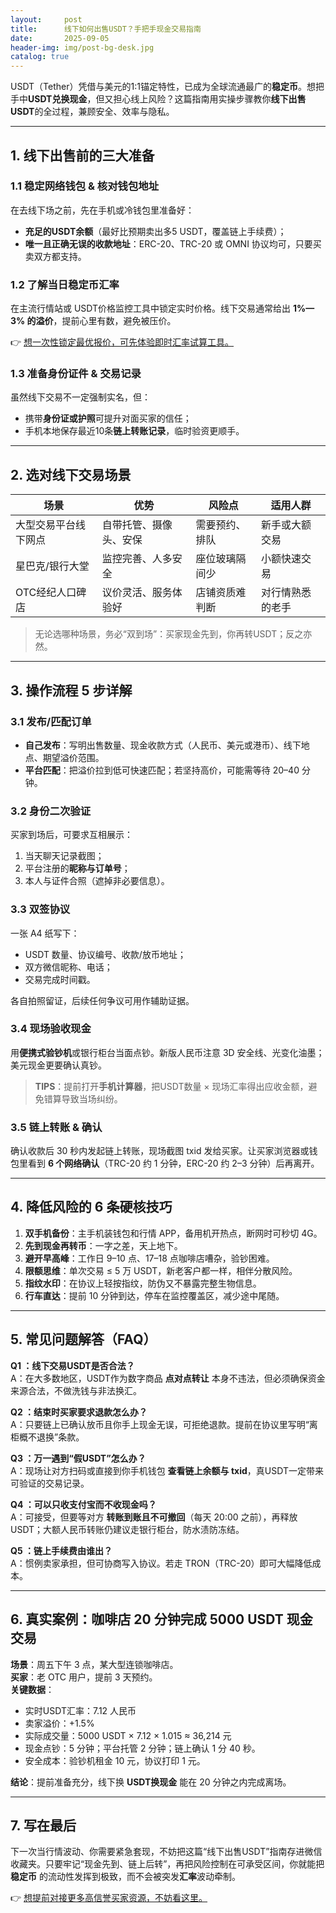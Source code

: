 ```yaml
---
layout:     post
title:      线下如何出售USDT？手把手现金交易指南
date:       2025-09-05
header-img: img/post-bg-desk.jpg
catalog: true
---
```


USDT（Tether）凭借与美元的1∶1锚定特性，已成为全球流通最广的**稳定币**。想把手中**USDT兑换现金**，但又担心线上风险？这篇指南用实操步骤教你**线下出售USDT**的全过程，兼顾安全、效率与隐私。

---

## 1. 线下出售前的三大准备

### 1.1 稳定网络钱包 & 核对钱包地址
在去线下场之前，先在手机或冷钱包里准备好：
- **充足的USDT余额**（最好比预期卖出多5 USDT，覆盖链上手续费）；
- **唯一且正确无误的收款地址**：ERC-20、TRC-20 或 OMNI 协议均可，只要买卖双方都支持。

### 1.2 了解当日**稳定币汇率**
在主流行情站或 USDT价格监控工具中锁定实时价格。线下交易通常给出 **1%—3% 的溢价**，提前心里有数，避免被压价。

👉 [想一次性锁定最优报价，可先体验即时汇率试算工具。](https://okxdog.com/)

### 1.3 准备身份证件 & 交易记录
虽然线下交易不一定强制实名，但：
- 携带**身份证或护照**可提升对面买家的信任；
- 手机本地保存最近10条**链上转账记录**，临时验资更顺手。

---

## 2. 选对线下交易场景

| 场景        | 优势                  | 风险点          | 适用人群           |
|-------------|-----------------------|-----------------|--------------------|
| 大型交易平台线下网点 | 自带托管、摄像头、安保 | 需要预约、排队   | 新手或大额交易      |
| 星巴克/银行大堂       | 监控完善、人多安全    | 座位玻璃隔间少   | 小额快速交易        |
| OTC经纪人口碑店       | 议价灵活、服务体验好   | 店铺资质难判断   | 对行情熟悉的老手     |

> 无论选哪种场景，务必“双到场”：买家现金先到，你再转USDT；反之亦然。

---

## 3. 操作流程 5 步详解

### 3.1 发布/匹配订单
- **自己发布**：写明出售数量、现金收款方式（人民币、美元或港币）、线下地点、期望溢价范围。
- **平台匹配**：把溢价拉到低可快速匹配；若坚持高价，可能需等待 20–40 分钟。

### 3.2 身份二次验证
买家到场后，可要求互相展示：
1. 当天聊天记录截图；
2. 平台注册的**昵称与订单号**；
3. 本人与证件合照（遮掉非必要信息）。

### 3.3 双签协议
一张 A4 纸写下：
- USDT 数量、协议编号、收款/放币地址；
- 双方微信昵称、电话；
- 交易完成时间戳。

各自拍照留证，后续任何争议可用作辅助证据。

### 3.4 现场验收现金
用**便携式验钞机**或银行柜台当面点钞。新版人民币注意 3D 安全线、光变化油墨；美元现金更要确认真钞。

> **TIPS**：提前打开**手机计算器**，把USDT数量 × 现场汇率得出应收金额，避免错算导致当场纠纷。

### 3.5 链上转账 & 确认
确认收款后 30 秒内发起链上转账，现场截图 txid 发给买家。让买家浏览器或钱包里看到 **6 个网络确认**（TRC-20 约 1 分钟，ERC-20 约 2–3 分钟）后再离开。

---

## 4. 降低风险的 6 条硬核技巧

1. **双手机备份**：主手机装钱包和行情 APP，备用机开热点，断网时可秒切 4G。  
2. **先到现金再转币**：一字之差，天上地下。  
3. **避开早高峰**：工作日 9–10 点、17–18 点咖啡店嘈杂，验钞困难。  
4. **限额思维**：单次交易 ≤ 5 万 USDT，新老客户都一样，相伴分散风险。  
5. **指纹水印**：在协议上轻按指纹，防伪又不暴露完整生物信息。  
6. **行车直达**：提前 10 分钟到达，停车在监控覆盖区，减少途中尾随。

---

## 5. 常见问题解答（FAQ）

**Q1 ：线下交易USDT是否合法？**  
A：在大多数地区，USDT作为数字商品 **点对点转让** 本身不违法，但必须确保资金来源合法，不做洗钱与非法换汇。

**Q2 ：结束时买家要求退款怎么办？**  
A：只要链上已确认放币且你手上现金无误，可拒绝退款。提前在协议里写明“离柜概不退换”条款。

**Q3 ：万一遇到“假USDT”怎么办？**  
A：现场让对方扫码或直接到你手机钱包 **查看链上余额与 txid**，真USDT一定带来可验证的交易记录。

**Q4 ：可以只收支付宝而不收现金吗？**  
A：可接受，但要等对方 **转账到账且不可撤回**（每天 20:00 之前），再释放USDT；大额人民币转账仍建议走银行柜台，防水渍防冻结。

**Q5 ：链上手续费由谁出？**  
A：惯例卖家承担，但可协商写入协议。若走 TRON（TRC-20）即可大幅降低成本。

---

## 6. 真实案例：咖啡店 20 分钟完成 5000 USDT 现金交易

**场景**：周五下午 3 点，某大型连锁咖啡店。  
**买家**：老 OTC 用户，提前 3 天预约。  
**关键数据**：
- 实时USDT汇率：7.12 人民币
- 卖家溢价：+1.5%
- 实际成交量：5000 USDT × 7.12 × 1.015 ≈ 36,214 元
- 现金点钞：5 分钟；平台托管 2 分钟；链上确认 1 分 40 秒。
- 安全成本：验钞机租金 10 元，协议打印 1 元。

**结论**：提前准备充分，线下换 **USDT换现金** 能在 20 分钟之内完成离场。

---

## 7. 写在最后

下一次当行情波动、你需要紧急套现，不妨把这篇“线下出售USDT”指南存进微信收藏夹。只要牢记“现金先到、链上后转”，再把风险控制在可承受区间，你就能把 **稳定币** 的流动性发挥到极致，而不会被突发**汇率**波动牵制。

👉 [想提前对接更多高信誉买家资源，不妨看这里。](https://okxdog.com/)